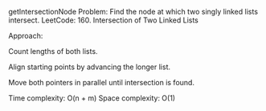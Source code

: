 getIntersectionNode
Problem: Find the node at which two singly linked lists intersect.
LeetCode: 160. Intersection of Two Linked Lists

Approach:

Count lengths of both lists.

Align starting points by advancing the longer list.

Move both pointers in parallel until intersection is found.

Time complexity: O(n + m)
Space complexity: O(1)